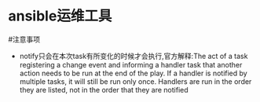 ansible运维工具
=================



#注意事项
* notify只会在本次task有所变化的时候才会执行,官方解释:The act of a task registering a change event and informing a handler task that another action needs to be run at the end of the play. If a handler is notified by multiple tasks, it will still be run only once. Handlers are run in the order they are listed, not in the order that they are notified